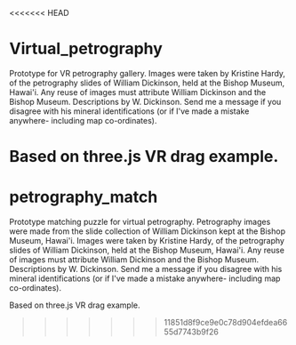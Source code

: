<<<<<<< HEAD
# Virtual_petrography
 Prototype for VR petrography gallery.
 Images were taken by Kristine Hardy, of the petrography slides of William Dickinson, held at the Bishop Museum, Hawai'i.
 Any reuse of images must attribute William Dickinson and the Bishop Museum. Descriptions by W. Dickinson. Send me a message if you disagree with his mineral identifications (or if I've made a mistake anywhere- including map co-ordinates).
 
 Based on three.js VR drag example.
=======
# petrography_match
 Prototype matching puzzle for virtual petrography.
 Petrography images were made from the slide collection of William Dickinson kept at the Bishop Museum, Hawai'i.
Images were taken by Kristine Hardy, of the petrography slides of William Dickinson, held at the Bishop Museum, Hawai'i. Any reuse of images must attribute William Dickinson and the Bishop Museum. Descriptions by W. Dickinson. Send me a message if you disagree with his mineral identifications (or if I've made a mistake anywhere- including map co-ordinates).

Based on three.js VR drag example.
>>>>>>> 11851d8f9ce9e0c78d904efdea6655d7743b9f26
